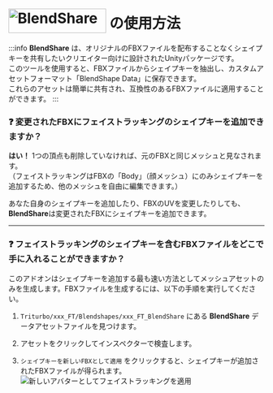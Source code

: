 # <img src="/blendshare.png" alt="BlendShare" style="width: 192px; height: 48px; vertical-align: -9px; display: inline;"/> の使用方法

:::info
**BlendShare** は、オリジナルのFBXファイルを配布することなくシェイプキーを共有したいクリエイター向けに設計されたUnityパッケージです。\
このツールを使用すると、FBXファイルからシェイプキーを抽出し、カスタムアセットフォーマット「BlendShape Data」に保存できます。\
これらのアセットは簡単に共有され、互換性のあるFBXファイルに適用することができます。
:::

### ❓ 変更されたFBXにフェイストラッキングのシェイプキーを追加できますか？

**はい！** 1つの頂点も削除していなければ、元のFBXと同じメッシュと見なされます。\
（フェイストラッキングはFBXの「Body」（顔メッシュ）にのみシェイプキーを追加するため、他のメッシュを自由に編集できます。）

あなた自身のシェイプキーを追加したり、FBXのUVを変更したりしても、**BlendShare**は変更されたFBXにシェイプキーを追加できます。

---

### ❓ フェイストラッキングのシェイプキーを含むFBXファイルをどこで手に入れることができますか？

このアドオンはシェイプキーを追加する最も速い方法としてメッシュアセットのみを生成します。FBXファイルを生成するには、以下の手順を実行してください。

1. `Triturbo/xxx_FT/Blendshapes/xxx_FT_BlendShare` にある **BlendShare** データアセットファイルを見つけます。

2. アセットをクリックしてインスペクターで検査します。

3. `シェイプキーを新しいFBXとして適用` をクリックすると、シェイプキーが追加されたFBXファイルが得られます。
![新しいアバターとしてフェイストラッキングを適用](/apply_blendshapes_as_new_fbx.png)